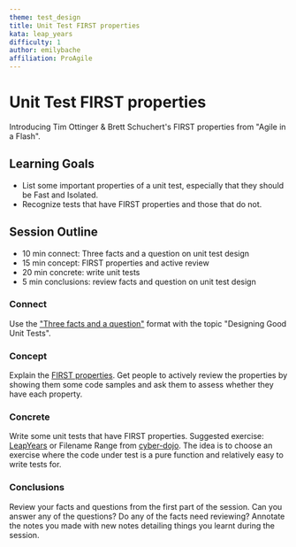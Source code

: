 ```yaml
---
theme: test_design
title: Unit Test FIRST properties
kata: leap_years
difficulty: 1
author: emilybache
affiliation: ProAgile
---
```


# Unit Test FIRST properties

Introducing Tim Ottinger & Brett Schuchert's FIRST properties from "Agile in a Flash".

## Learning Goals

* List some important properties of a unit test, especially that they should be Fast and Isolated.
* Recognize tests that have FIRST properties and those that do not.

## Session Outline

* 10 min connect: Three facts and a question on unit test design
* 15 min concept: FIRST properties and active review
* 20 min concrete: write unit tests
* 5 min conclusions: review facts and question on unit test design

### Connect
Use the ["Three facts and a question"](/activities/connect/three_facts_and_a_q.html) format with the topic "Designing Good Unit Tests".

### Concept
Explain the [FIRST properties](http://agileinaflash.blogspot.com/2009/02/first.html). Get people to actively review the properties by showing them some code samples and ask them to assess whether they have each property.

### Concrete
Write some unit tests that have FIRST properties. Suggested exercise: [LeapYears](/kata_descriptions/leap_years.html) or Filename Range from [cyber-dojo](http://cyber-dojo.org). The idea is to choose an exercise where the code under test is a pure function and relatively easy to write tests for.

### Conclusions
Review your facts and questions from the first part of the session. Can you answer any of the questions? Do any of the facts need reviewing? Annotate the notes you made with new notes detailing things you learnt during the session.




